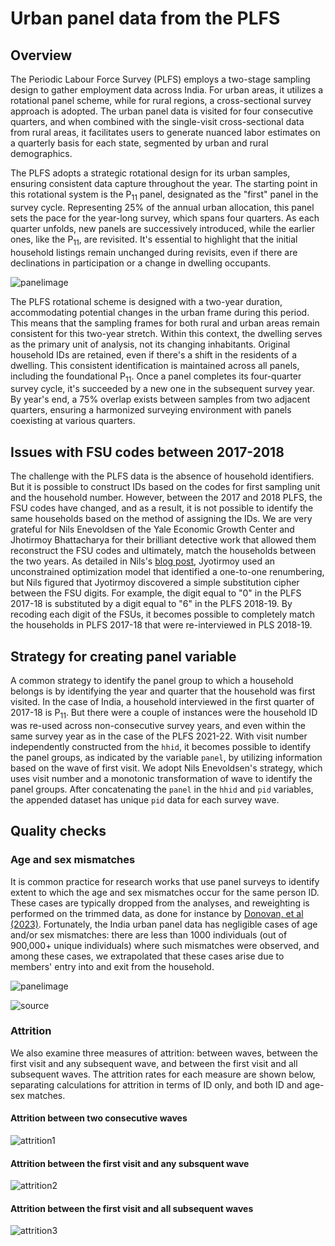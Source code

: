# Urban panel data from the PLFS

## Overview
The Periodic Labour Force Survey (PLFS) employs a two-stage sampling design to gather employment data across India. For urban areas, it utilizes a rotational panel scheme, while for rural regions, a cross-sectional survey approach is adopted. The urban panel data is visited for four consecutive quarters, and when combined with the single-visit cross-sectional data from rural areas, it facilitates users to generate nuanced labor estimates on a quarterly basis for each state, segmented by urban and rural demographics.

The PLFS adopts a strategic rotational design for its urban samples, ensuring consistent data capture throughout the year. The starting point in this rotational system is the P<sub>11</sub> panel, designated as the "first" panel in the survey cycle. Representing 25% of the annual urban allocation, this panel sets the pace for the year-long survey, which spans four quarters. As each quarter unfolds, new panels are successively introduced, while the earlier ones, like the P<sub>11</sub>, are revisited. It's essential to highlight that the initial household listings remain unchanged during revisits, even if there are declinations in participation or a change in dwelling occupants.

![panelimage](utilities/panel_india.PNG)

The PLFS rotational scheme is designed with a two-year duration, accommodating potential changes in the urban frame during this period. This means that the sampling frames for both rural and urban areas remain consistent for this two-year stretch. Within this context, the dwelling serves as the primary unit of analysis, not its changing inhabitants. Original household IDs are  retained, even if there's a shift in the residents of a dwelling. This consistent identification is maintained across all panels, including the foundational P<sub>11</sub>. Once a panel completes its four-quarter survey cycle, it's succeeded by a new one in the subsequent survey year. By year's end, a 75% overlap exists between samples from two adjacent quarters, ensuring a harmonized surveying environment with panels coexisting at various quarters. 

## Issues with FSU codes between 2017-2018

The challenge with the PLFS data is the absence of household identifiers. But it is possible to construct IDs based on the codes for first sampling unit and the household number. However, between the 2017 and 2018 PLFS, the FSU codes have changed, and as a result, it is not possible to identify the same households based on the method of assigning the IDs. We are very grateful for Nils Enevoldsen of the Yale Economic Growth Center and Jhotirmoy Bhattacharya for their brilliant detective work that allowed them reconstruct the FSU codes and ultimately, match the households between the two years. As detailed in Nils's [blog post](https://egc.yale.edu/about/perspectives/filling-gaps-indias-official-labor-force-survey-constructing-urban-panel), Jyotirmoy used an unconstrained optimization model that identified a one-to-one renumbering, but Nils figured that Jyotirmoy discovered a simple substitution cipher between the FSU digits. For example, the digit equal to "0" in the PLFS 2017-18 is substituted by a digit equal to "6" in the PLFS 2018-19. By recoding each digit of the FSUs, it becomes possible to completely match the households in PLFS 2017-18 that were re-interviewed in PLS 2018-19. 


## Strategy for creating panel variable

A common strategy to identify the panel group to which a household belongs is by identifying the year and quarter that the household was first visited. In the case of India, a household interviewed in the first quarter of 2017-18 is P<sub>11</sub>. But there were a couple of instances were the household ID was re-used across non-consecutive survey years, and even within the same survey year as in the case of the PLFS 2021-22. With visit number independently constructed from the `hhid`, it becomes possible to identify the panel groups, as indicated by the variable `panel`, by utilizing information based on the wave of first visit. We adopt Nils Enevoldsen's strategy, which uses visit number and a monotonic transformation of wave to identify the panel groups. After concatenating the `panel` in the `hhid` and `pid` variables, the appended dataset has unique `pid` data for each survey wave.

## Quality checks

### Age and sex mismatches

It is common practice for research works that use panel surveys to identify extent to which the age and sex mismatches occur for the same person ID. These cases are typically dropped from the analyses, and reweighting is performed on the trimmed data, as done for instance by [Donovan, et al (2023)](https://academic.oup.com/qje/article-abstract/138/4/2287/7181328). Fortunately, the India urban panel data has negligible cases of age and/or sex mismatches: there are less than 1000 individuals (out of 900,000+ unique individuals) where such mismatches were observed, and among these cases, we extrapolated that these cases arise due to members' entry into and exit from the household. 

![panelimage](utilities/age_sex_matches.png)

![source](utilities/source_mismatches.png)


### Attrition

We also examine three measures of attrition: between waves, between the first visit and any subsequent wave, and between the first visit and all subsequent waves. The attrition rates for each measure are shown below, separating calculations for attrition in terms of ID only, and both ID and age-sex matches. 

#### Attrition between two consecutive waves
![attrition1](utilities/attrition_consecutive_waves.png)

#### Attrition between the first visit and any subsquent wave
![attrition2](utilities/attrition_any_wave.png)

#### Attrition between the first visit and all subsequent waves
![attrition3](utilities/attrition_all_waves.png)



